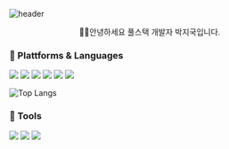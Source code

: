 ![header](https://capsule-render.vercel.app/api?type=waving&color=auto&height=300&section=header&text=ParkJikuk&fontSize=80)

<div align=center>
  🤚🏻안녕하세요 풀스택 개발자 박지국입니다.
</div>

### 🔷 Plattforms & Languages

<div>
  <img src="https://img.shields.io/badge/HTML5-E34F26?style=flat&logo=HTML5&logoColor=white" />
	<img src="https://img.shields.io/badge/CSS3-1572B6?style=flat&logo=CSS3&logoColor=white" />
  <img src="https://img.shields.io/badge/JavaScript-F7DF1E?style=flat&logo=JavaScript&logoColor=white"/>
  <img src="https://img.shields.io/badge/TypeScript-3178C6?style=flat&logo=TypeScript&logoColor=white"/>
  <img src="https://img.shields.io/badge/React-61DAFB?style=flat&logo=React&logoColor=white">
  <img src="https://img.shields.io/badge/Firebase-FFCA28?style=flat&logo=Firebase&logoColor=white"/>
</div>

![Top Langs](https://github-readme-stats.vercel.app/api/top-langs/?username=parkjikuk&layout=compact)

### 🔷 Tools
<div>
    <img src="https://img.shields.io/badge/Visual Studio Code-007ACC?style=flat&logo=VisualStudioCode&logoColor=white">
    <img src="https://img.shields.io/badge/Slack-4A154B?style=flat&logo=Slack&logoColor=white">
    <img src="https://img.shields.io/badge/GitHub-181717?style=flat&logo=GitHub&logoColor=white">
</div>

